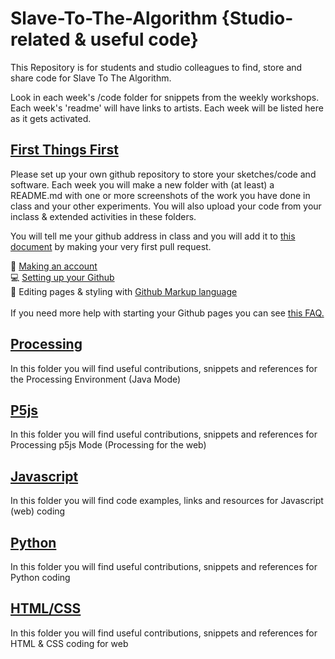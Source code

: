 # Slave-To-The-Algorithm {Studio-related & useful code}
This Repository is for students and studio colleagues to find, store and share code for Slave To The Algorithm.

Look in each week's /code folder for snippets from the weekly workshops. Each week's 'readme' will have links to artists. Each week will be listed here as it gets activated.

## [First Things First](FAQ_start.md)

Please set up your own github repository to store your sketches/code and software. Each week you will make a new folder with (at least) a README.md with one or more screenshots of the work you have done in class and your other experiments. You will also upload your code from your inclass & extended activities in these folders. 

You will tell me your github address in class and you will add it to [this document](student_githubs.md) by making your very first pull request.

:bust_in_silhouette: [Making an account](https://github.com/)<br/>
:computer: [Setting up your Github](https://docs.github.com/en/github/getting-started-with-github) <br/>
:man_dancing: Editing pages & styling with [Github Markup language](https://guides.github.com/features/mastering-markdown/)<br/>
<br/>
If you need more help with starting your Github pages you can see [this FAQ.](FAQ_start.md)

## <a href="https://github.com/karenanndonnachie/Slave-To-The-Algorithm/tree/master/Processing">Processing</a>
In this folder you will find useful contributions, snippets and references for the Processing Environment (Java Mode)

## [P5js](P5js/)
In this folder you will find useful contributions, snippets and references for Processing p5js Mode (Processing for the web)

## [Javascript](Javascript/)
In this folder you will find code examples, links and resources for Javascript (web) coding

## [Python](Python/)
In this folder you will find useful contributions, snippets and references for Python coding

## [HTML/CSS](HTML_CSS)
In this folder you will find useful contributions, snippets and references for HTML & CSS coding for web
